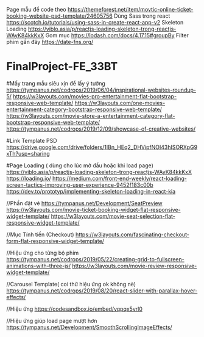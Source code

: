 Page mẫu để code theo 
https://themeforest.net/item/movtic-online-ticket-booking-website-psd-template/24605756
Dùng Sass trong react
https://scotch.io/tutorials/using-sass-in-create-react-app-v2
Skeleton Loading
https://viblo.asia/p/reactjs-loading-skeleton-trong-reactjs-WAyK84kkKxX
Gom mục 
https://lodash.com/docs/4.17.15#groupBy
Filter phim gần đây
https://date-fns.org/

# FinalProject-FE_33BT
#Mấy trang mẫu siêu xịn để lấy ý tưởng 
https://tympanus.net/codrops/2019/06/04/inspirational-websites-roundup-5/ 
https://w3layouts.com/movies-pro-entertainment-flat-bootstrap-responsive-web-template/
https://w3layouts.com/one-movies-entertainment-category-bootstrap-responsive-web-template/
https://w3layouts.com/movie-store-a-entertainment-category-flat-bootstrap-responsive-web-template/
https://tympanus.net/codrops/2019/12/09/showcase-of-creative-websites/

#Link Template PSD
https://drive.google.com/drive/folders/1IBn_HEq2_DHVipfNOI43hISORXpG9xTh?usp=sharing

#Page Loading ( dùng cho lúc mở đầu hoặc khi load page)
https://viblo.asia/p/reactjs-loading-skeleton-trong-reactjs-WAyK84kkKxX
https://loading.io/
https://medium.com/front-end-weekly/react-loading-screen-tactics-improving-user-experience-9452f183c00b
https://dev.to/prototyp/implementing-skeleton-loading-in-react-kia

//Phần đặt vé
https://tympanus.net/Development/SeatPreview
https://w3layouts.com/movie-ticket-booking-widget-flat-responsive-widget-template/
https://w3layouts.com/movie-seat-selection-flat-responsive-widget-template/

//Mục Tính tiền (Checkout)
https://w3layouts.com/fascinating-checkout-form-flat-responsive-widget-template/

//Hiệu ứng cho từng bộ phim
https://tympanus.net/codrops/2019/05/22/creating-grid-to-fullscreen-animations-with-three-js/
https://w3layouts.com/movie-review-responsive-widget-template/

//Carousel Template( coi thử hiệu ứng ok không nè)
https://tympanus.net/codrops/2019/08/20/react-slider-with-parallax-hover-effects/

//Hiệu ứng
https://codesandbox.io/embed/vqpqx5vrl0

//Hiệu ứng giúp load page mượt hơn
https://tympanus.net/Development/SmoothScrollingImageEffects/
